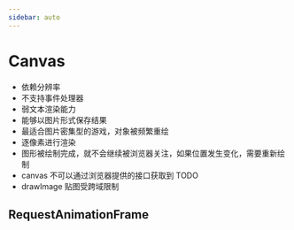 ```yaml
---
sidebar: auto
---
```


# Canvas 

- 依赖分辨率
- 不支持事件处理器
- 弱文本渲染能力
- 能够以图片形式保存结果
- 最适合图片密集型的游戏，对象被频繁重绘
- 逐像素进行渲染
- 图形被绘制完成，就不会继续被浏览器关注，如果位置发生变化，需要重新绘制
- canvas 不可以通过浏览器提供的接口获取到 TODO 
- drawImage 贴图受跨域限制

## RequestAnimationFrame
